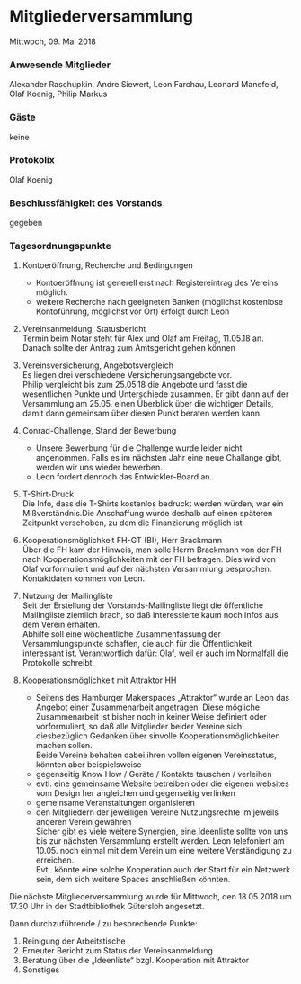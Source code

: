 # **Mitgliederversammlung**
Mittwoch, 09. Mai 2018

### Anwesende Mitglieder
Alexander Raschupkin, Andre Siewert, Leon Farchau, Leonard Manefeld, Olaf Koenig, Philip Markus

### Gäste
keine

### Protokolix
Olaf Koenig

### Beschlussfähigkeit des Vorstands
gegeben

### Tagesordnungspunkte
1. Kontoeröffnung, Recherche und Bedingungen  
    - Kontoeröffnung ist generell erst nach Registereintrag des Vereins möglich.
    - weitere Recherche nach geeigneten Banken (möglichst kostenlose Kontoführung, möglichst vor Ort) erfolgt durch Leon

1. Vereinsanmeldung, Statusbericht  
    Termin beim Notar steht für Alex und Olaf am Freitag, 11.05.18 an. Danach sollte der Antrag zum Amtsgericht gehen können
1. Vereinsversicherung, Angebotsvergleich  
    Es liegen drei verschiedene Versicherungsangebote vor.  
    Philip vergleicht bis zum 25.05.18 die Angebote und fasst die wesentlichen Punkte und Unterschiede zusammen. Er gibt dann auf der Versammlung am 25.05. einen Überblick über die wichtigen Details, damit dann gemeinsam über diesen Punkt beraten werden kann.
1. Conrad-Challenge, Stand der Bewerbung  
    - Unsere Bewerbung für die Challenge wurde leider nicht angenommen. Falls es im nächsten Jahr eine neue Challange gibt, werden wir uns wieder bewerben.
    - Leon fordert dennoch das Entwickler-Board an.
1. T-Shirt-Druck  
    Die Info, dass die T-Shirts kostenlos bedruckt werden würden, war ein Mißverständnis.Die Anschaffung wurde deshalb auf einen späteren Zeitpunkt verschoben, zu dem die Finanzierung möglich ist
1. Kooperationsmöglichkeit FH-GT (BI), Herr Brackmann  
    Über die FH kam der Hinweis, man solle Herrn Brackmann von der FH nach Kooperationsmöglichkeiten mit der FH befragen. Dies wird von Olaf vorformuliert und auf der nächsten Versammlung besprochen. Kontaktdaten kommen von Leon.
1. Nutzung der Mailingliste  
    Seit der Erstellung der Vorstands-Mailingliste liegt die öffentliche Mailingliste ziemlich brach, so daß Interessierte kaum noch Infos aus dem Verein erhalten.  
    Abhilfe soll eine wöchentliche Zusammenfassung der Versammlungspunkte schaffen, die auch für die Öffentlichkeit interessant ist. Verantwortlich dafür: Olaf, weil er auch im Normalfall die Protokolle schreibt.
1. Kooperationsmöglichkeit mit Attraktor HH  
    - Seitens des Hamburger Makerspaces „Attraktor“ wurde an Leon das Angebot einer Zusammenarbeit angetragen. Diese mögliche Zusammenarbeit ist bisher noch in keiner Weise definiert oder vorformuliert, so daß alle Mitglieder beider Vereine sich diesbezüglich Gedanken über sinvolle Kooperationsmöglichkeiten machen sollen.  
    Beide Vereine behalten dabei ihren vollen eigenen Vereinsstatus, könnten aber beispielsweise
    - gegenseitig Know How / Geräte / Kontakte tauschen / verleihen
    - evtl. eine gemeinsame Website betreiben oder die eigenen websites vom Design her angleichen und gegenseitig verlinken
    - gemeinsame Veranstaltungen organisieren
    - den Mitgliedern der jeweiligen Vereine Nutzungsrechte im jeweils anderen Verein gewähren  
    Sicher gibt es viele weitere Synergien, eine Ideenliste sollte von uns bis zur nächsten Versammlung erstellt werden. Leon telefoniert am 10.05. noch einmal mit dem Verein um eine weitere Verständigung zu erreichen.  
    Evtl. könnte eine solche Kooperation auch der Start für ein Netzwerk sein, dem sich weitere Spaces anschließen könnten.

Die nächste Mitgliederversammlung wurde für Mittwoch, den 18.05.2018 um 17.30 Uhr in der Stadtbibliothek Gütersloh angesetzt.

Dann durchzuführende / zu besprechende Punkte:
1. Reinigung der Arbeitstische
1. Erneuter Bericht zum Status der Vereinsanmeldung
1. Beratung über die „Ideenliste“ bzgl. Kooperation mit Attraktor
1. Sonstiges
